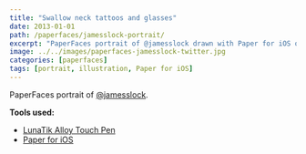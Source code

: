 ```yaml
---
title: "Swallow neck tattoos and glasses"
date: 2013-01-01
path: /paperfaces/jamesslock-portrait/
excerpt: "PaperFaces portrait of @jamesslock drawn with Paper for iOS on an iPad."
image: ../../images/paperfaces-jamesslock-twitter.jpg
categories: [paperfaces]
tags: [portrait, illustration, Paper for iOS]
---
```


PaperFaces portrait of [@jamesslock](https://twitter.com/jamesslock).

**Tools used:**

- [LunaTik Alloy Touch Pen](https://www.amazon.com/gp/product/B00821TR7G/ref=as_li_ss_tl?ie=UTF8&tag=mademist-20&linkCode=as2&camp=1789&creative=390957&creativeASIN=B00821TR7G)
- [Paper for iOS](https://paper.bywetransfer.com/)
